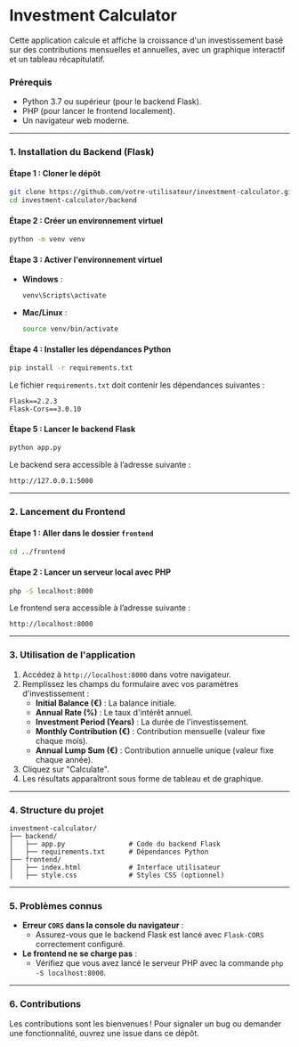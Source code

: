 # Investment Calculator

Cette application calcule et affiche la croissance d'un investissement basé sur des contributions mensuelles et annuelles, avec un graphique interactif et un tableau récapitulatif.

### Prérequis
- Python 3.7 ou supérieur (pour le backend Flask).
- PHP (pour lancer le frontend localement).
- Un navigateur web moderne.

---

### 1. Installation du Backend (Flask)

#### Étape 1 : Cloner le dépôt
```bash
git clone https://github.com/votre-utilisateur/investment-calculator.git
cd investment-calculator/backend
```

#### Étape 2 : Créer un environnement virtuel
```bash
python -m venv venv
```

#### Étape 3 : Activer l'environnement virtuel
- **Windows** :
  ```bash
  venv\Scripts\activate
  ```
- **Mac/Linux** :
  ```bash
  source venv/bin/activate
  ```

#### Étape 4 : Installer les dépendances Python
```bash
pip install -r requirements.txt
```

Le fichier `requirements.txt` doit contenir les dépendances suivantes :
```
Flask==2.2.3
Flask-Cors==3.0.10
```

#### Étape 5 : Lancer le backend Flask
```bash
python app.py
```

Le backend sera accessible à l’adresse suivante :
```
http://127.0.0.1:5000
```

---

### 2. Lancement du Frontend

#### Étape 1 : Aller dans le dossier `frontend`
```bash
cd ../frontend
```

#### Étape 2 : Lancer un serveur local avec PHP
```bash
php -S localhost:8000
```

Le frontend sera accessible à l’adresse suivante :
```
http://localhost:8000
```

---

### 3. Utilisation de l'application
1. Accédez à `http://localhost:8000` dans votre navigateur.
2. Remplissez les champs du formulaire avec vos paramètres d'investissement :
   - **Initial Balance (€)** : La balance initiale.
   - **Annual Rate (%)** : Le taux d'intérêt annuel.
   - **Investment Period (Years)** : La durée de l'investissement.
   - **Monthly Contribution (€)** : Contribution mensuelle (valeur fixe chaque mois).
   - **Annual Lump Sum (€)** : Contribution annuelle unique (valeur fixe chaque année).
3. Cliquez sur "Calculate".
4. Les résultats apparaîtront sous forme de tableau et de graphique.

---

### 4. Structure du projet

```
investment-calculator/
├── backend/
│   ├── app.py                # Code du backend Flask
│   ├── requirements.txt      # Dépendances Python
├── frontend/
│   ├── index.html            # Interface utilisateur
│   ├── style.css             # Styles CSS (optionnel)
```

---

### 5. Problèmes connus

- **Erreur `CORS` dans la console du navigateur** :
  - Assurez-vous que le backend Flask est lancé avec `Flask-CORS` correctement configuré.
- **Le frontend ne se charge pas** :
  - Vérifiez que vous avez lancé le serveur PHP avec la commande `php -S localhost:8000`.

---

### 6. Contributions

Les contributions sont les bienvenues ! Pour signaler un bug ou demander une fonctionnalité, ouvrez une issue dans ce dépôt.
```
